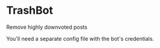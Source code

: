 # TrashBot
Remove highly downvoted posts

You'll need a separate config file with the bot's credentials.
